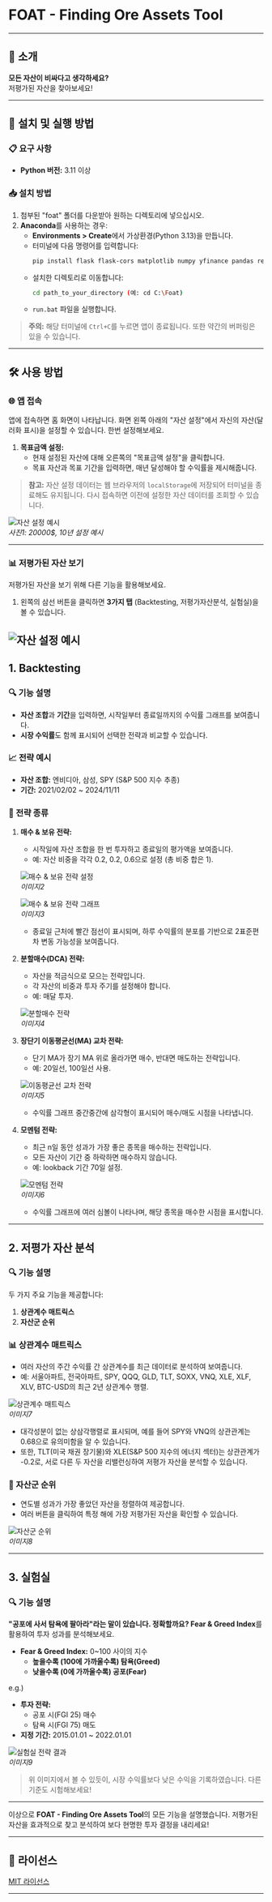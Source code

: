 # FOAT - Finding Ore Assets Tool

---

## 📢 소개
**모든 자산이 비싸다고 생각하세요?**  
저평가된 자산을 찾아보세요!

---

## 🚀 설치 및 실행 방법

### 📋 요구 사항
- **Python 버전:** 3.11 이상

### 📥 설치 방법
1. 첨부된 "foat" 폴더를 다운받아 원하는 디렉토리에 넣으십시오.
2. **Anaconda**를 사용하는 경우:
    - **Environments > Create**에서 가상환경(Python 3.13)을 만듭니다.
    - 터미널에 다음 명령어를 입력합니다:
      ```bash
      pip install flask flask-cors matplotlib numpy yfinance pandas requests bt
      ```
    - 설치한 디렉토리로 이동합니다:
      ```bash
      cd path_to_your_directory (예: cd C:\Foat)
      ```
    - `run.bat` 파일을 실행합니다.

> **주의:** 해당 터미널에 `Ctrl+C`를 누르면 앱이 종료됩니다. 또한 약간의 버퍼링은 있을 수 있습니다.

---

## 🛠️ 사용 방법

### 🌐 앱 접속
앱에 접속하면 홈 화면이 나타납니다. 화면 왼쪽 아래의 "자산 설정"에서 자신의 자산(달러화 표시)을 설정할 수 있습니다. 한번 설정해보세요.

1. **목표금액 설정:**
    - 현재 설정된 자산에 대해 오른쪽의 "목표금액 설정"을 클릭합니다.
    - 목표 자산과 목표 기간을 입력하면, 매년 달성해야 할 수익률을 제시해줍니다.

> **참고:** 자산 설정 데이터는 웹 브라우저의 `localStorage`에 저장되어 터미널을 종료해도 유지됩니다. 다시 접속하면 이전에 설정한 자산 데이터를 조회할 수 있습니다.

![자산 설정 예시](image/1.png)  
*사진1: 20000$, 10년 설정 예시*

---

### 📊 저평가된 자산 보기
저평가된 자산을 보기 위해 다른 기능을 활용해보세요. 

1. 왼쪽의 삼선 버튼을 클릭하면 **3가지 탭** (Backtesting, 저평가자산분석, 실험실)을 볼 수 있습니다.
   
![자산 설정 예시](image/11.png)
---

## 1. Backtesting

### 🔍 기능 설명
- **자산 조합**과 **기간**을 입력하면, 시작일부터 종료일까지의 수익률 그래프를 보여줍니다.
- **시장 수익률**도 함께 표시되어 선택한 전략과 비교할 수 있습니다.

### 📈 전략 예시
- **자산 조합:** 엔비디아, 삼성, SPY (S&P 500 지수 추종)
- **기간:** 2021/02/02 ~ 2024/11/11

### 📝 전략 종류
1. **매수 & 보유 전략:**
    - 시작일에 자산 조합을 한 번 투자하고 종료일의 평가액을 보여줍니다.
    - 예: 자산 비중을 각각 0.2, 0.2, 0.6으로 설정 (총 비중 합은 1).

    ![매수 & 보유 전략 설정](image/2.png)  
    *이미지2*

    ![매수 & 보유 전략 그래프](image/3.png)  
    *이미지3*

    - 종료일 근처에 빨간 점선이 표시되며, 하루 수익률의 분포를 기반으로 2표준편차 변동 가능성을 보여줍니다.

2. **분할매수(DCA) 전략:**
    - 자산을 적금식으로 모으는 전략입니다.
    - 각 자산의 비중과 투자 주기를 설정해야 합니다.
    - 예: 매달 투자.

    ![분할매수 전략](image/4.png)  
    *이미지4*

3. **장단기 이동평균선(MA) 교차 전략:**
    - 단기 MA가 장기 MA 위로 올라가면 매수, 반대면 매도하는 전략입니다.
    - 예: 20일선, 100일선 사용.

    ![이동평균선 교차 전략](image/5.png)  
    *이미지5*

    - 수익률 그래프 중간중간에 삼각형이 표시되어 매수/매도 시점을 나타냅니다.

4. **모멘텀 전략:**
    - 최근 n일 동안 성과가 가장 좋은 종목을 매수하는 전략입니다.
    - 모든 자산이 기간 중 하락하면 매수하지 않습니다.
    - 예: lookback 기간 70일 설정.

    ![모멘텀 전략](image/6.png)  
    *이미지6*

    - 수익률 그래프에 여러 심볼이 나타나며, 해당 종목을 매수한 시점을 표시합니다.

---

## 2. 저평가 자산 분석

### 🔍 기능 설명
두 가지 주요 기능을 제공합니다:
1. **상관계수 매트릭스**
2. **자산군 순위**

### 📊 상관계수 매트릭스
- 여러 자산의 주간 수익률 간 상관계수를 최근 데이터로 분석하여 보여줍니다.
- 예: 서울아파트, 전국아파트, SPY, QQQ, GLD, TLT, SOXX, VNQ, XLE, XLF, XLV, BTC-USD의 최근 2년 상관계수 행렬.

![상관계수 매트릭스](image/7.png)  
*이미지7*

- 대각성분이 없는 상삼각행렬로 표시되며, 예를 들어 SPY와 VNQ의 상관관계는 0.68으로 유의미함을 알 수 있습니다.
- 또한, TLT(미국 채권 장기물)와 XLE(S&P 500 지수의 에너지 섹터)는 상관관계가 -0.2로, 서로 다른 두 자산을 리밸런싱하여 저평가 자산을 분석할 수 있습니다.

### 🏅 자산군 순위
- 연도별 성과가 가장 좋았던 자산을 정렬하여 제공합니다.
- 여러 버튼을 클릭하여 특정 해에 가장 저평가된 자산을 확인할 수 있습니다.

![자산군 순위](image/8.png)  
*이미지8*

---

## 3. 실험실

### 🔍 기능 설명
**"공포에 사서 탐욕에 팔아라"라는 말이 있습니다. 정확할까요? Fear & Greed Index**를 활용하여 투자 성과를 분석해보세요.

- **Fear & Greed Index:** 0~100 사이의 지수
  - **높을수록 (100에 가까울수록) 탐욕(Greed)**
  - **낮을수록 (0에 가까울수록) 공포(Fear)**

e.g.)
- **투자 전략:**
  - 공포 시(FGI 25) 매수
  - 탐욕 시(FGI 75) 매도
- **지정 기간:** 2015.01.01 ~ 2022.01.01

![실험실 전략 결과](image/9.png)  
*이미지9*

> 위 이미지에서 볼 수 있듯이, 시장 수익률보다 낮은 수익을 기록하였습니다. 다른 기준도 시험해보세요!

---

이상으로 **FOAT - Finding Ore Assets Tool**의 모든 기능을 설명했습니다. 저평가된 자산을 효과적으로 찾고 분석하여 보다 현명한 투자 결정을 내리세요!

---


## 📄 라이선스
[MIT 라이선스](./LICENSE)

---

